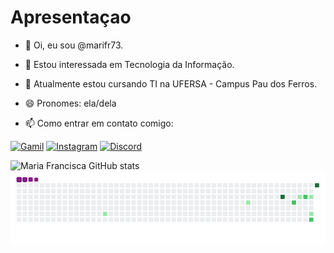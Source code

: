 # Apresentaçao 

- 👋 Oi, eu sou @marifr73.

- 👀 Estou interessada em Tecnologia da Informação.

- 🌱 Atualmente estou cursando TI na UFERSA - Campus Pau dos Ferros.

- 😄 Pronomes: ela/dela

- 📫 Como entrar em contato comigo:

[![Gamil](https://img.shields.io/badge/Gmail-D14836?style=for-the-badge&logo=gmail&logoColor=white)](https://mail.google.com/mail/u/0/#inbox)
[![Instagram](https://img.shields.io/badge/Instagram-E4405F?style=for-the-badge&logo=instagram&logoColor=white)](https://www.instagram.com/maria_francisca73/)
[![Discord](https://img.shields.io/badge/Discord-7289DA?style=for-the-badge&logo=discord&logoColor=white)](https://discord.com/channels/@mariafrancisc/)

![Maria Francisca GitHub stats](https://github-readme-stats.vercel.app/api?username=marifr73&show_icons=true&theme=radical=dracula)
![snake gif](https://github.com/marifr73/marifr73/blob/output/github-contribution-grid-snake.gif)
